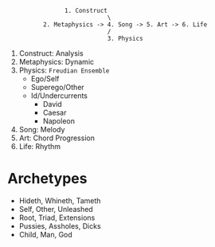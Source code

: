                     1. Construct
                                \
              2. Metaphysics -> 4. Song -> 5. Art -> 6. Life
                                /
                                3. Physics
1. Construct: Analysis
2. Metaphysics: Dynamic
3. Physics: `Freudian Ensemble`
   - Ego/Self
   - Superego/Other
   - Id/Undercurrents
      - David
      - Caesar
      - Napoleon 
4. Song: Melody
5. Art: Chord Progression
6. Life: Rhythm

# Archetypes
- Hideth, Whineth, Tameth
- Self, Other, Unleashed
- Root, Triad, Extensions
- Pussies, Assholes, Dicks
- Child, Man, God
